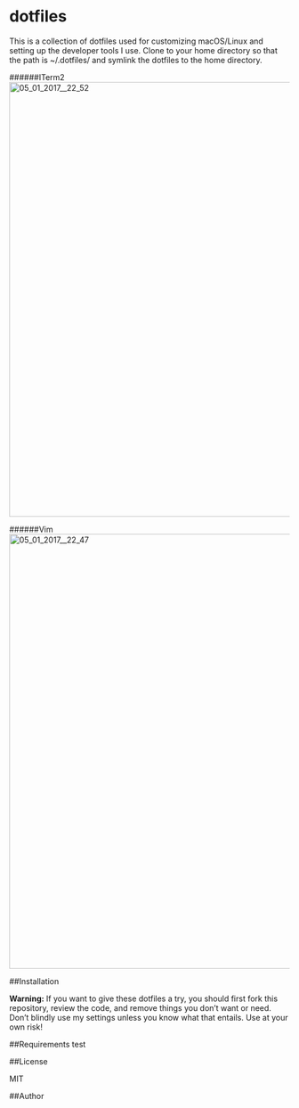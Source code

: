 dotfiles 
=========
This is a collection of dotfiles used for customizing macOS/Linux and setting up the developer tools I use. Clone to your home directory so that the path is ~/.dotfiles/ and symlink the dotfiles to the home directory. 

######ITerm2
<img width="781" alt="05_01_2017__22_52" src="https://cloud.githubusercontent.com/assets/51250/21701579/3fd37cb6-d39e-11e6-99f1-f3bc63bb05d3.png">

######Vim
<img width="781" alt="05_01_2017__22_47" src="https://cloud.githubusercontent.com/assets/51250/21701582/4815208c-d39e-11e6-9265-77ba6c60d0a1.png">



##Installation

**Warning:** If you want to give these dotfiles a try, you should first fork this repository, review the code, and remove things you don’t want or need. Don’t blindly use my settings unless you know what that entails. Use at your own risk!

##Requirements
test

##License

MIT

##Author
